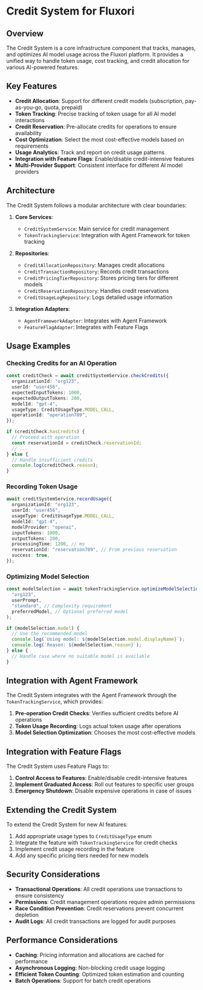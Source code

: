 # Credit System for Fluxori

## Overview

The Credit System is a core infrastructure component that tracks, manages, and optimizes AI model usage across the Fluxori platform. It provides a unified way to handle token usage, cost tracking, and credit allocation for various AI-powered features.

## Key Features

- **Credit Allocation**: Support for different credit models (subscription, pay-as-you-go, quota, prepaid)
- **Token Tracking**: Precise tracking of token usage for all AI model interactions
- **Credit Reservation**: Pre-allocate credits for operations to ensure availability
- **Cost Optimization**: Select the most cost-effective models based on requirements
- **Usage Analytics**: Track and report on credit usage patterns
- **Integration with Feature Flags**: Enable/disable credit-intensive features
- **Multi-Provider Support**: Consistent interface for different AI model providers

## Architecture

The Credit System follows a modular architecture with clear boundaries:

1. **Core Services**:

   - `CreditSystemService`: Main service for credit management
   - `TokenTrackingService`: Integration with Agent Framework for token tracking

2. **Repositories**:

   - `CreditAllocationRepository`: Manages credit allocations
   - `CreditTransactionRepository`: Records credit transactions
   - `CreditPricingTierRepository`: Stores pricing tiers for different models
   - `CreditReservationRepository`: Handles credit reservations
   - `CreditUsageLogRepository`: Logs detailed usage information

3. **Integration Adapters**:
   - `AgentFrameworkAdapter`: Integrates with Agent Framework
   - `FeatureFlagAdapter`: Integrates with Feature Flags

## Usage Examples

### Checking Credits for an AI Operation

```typescript
const creditCheck = await creditSystemService.checkCredits({
  organizationId: "org123",
  userId: "user456",
  expectedInputTokens: 1000,
  expectedOutputTokens: 200,
  modelId: "gpt-4",
  usageType: CreditUsageType.MODEL_CALL,
  operationId: "operation789",
});

if (creditCheck.hasCredits) {
  // Proceed with operation
  const reservationId = creditCheck.reservationId;
  // ...
} else {
  // Handle insufficient credits
  console.log(creditCheck.reason);
}
```

### Recording Token Usage

```typescript
await creditSystemService.recordUsage({
  organizationId: "org123",
  userId: "user456",
  usageType: CreditUsageType.MODEL_CALL,
  modelId: "gpt-4",
  modelProvider: "openai",
  inputTokens: 1000,
  outputTokens: 200,
  processingTime: 1200, // ms
  reservationId: "reservation789", // From previous reservation
  success: true,
});
```

### Optimizing Model Selection

```typescript
const modelSelection = await tokenTrackingService.optimizeModelSelection(
  "org123",
  userPrompt,
  "standard", // Complexity requirement
  preferredModel, // Optional preferred model
);

if (modelSelection.model) {
  // Use the recommended model
  console.log(`Using model: ${modelSelection.model.displayName}`);
  console.log(`Reason: ${modelSelection.reason}`);
} else {
  // Handle case where no suitable model is available
}
```

## Integration with Agent Framework

The Credit System integrates with the Agent Framework through the `TokenTrackingService`, which provides:

1. **Pre-operation Credit Checks**: Verifies sufficient credits before AI operations
2. **Token Usage Recording**: Logs actual token usage after operations
3. **Model Selection Optimization**: Chooses the most cost-effective models

## Integration with Feature Flags

The Credit System uses Feature Flags to:

1. **Control Access to Features**: Enable/disable credit-intensive features
2. **Implement Graduated Access**: Roll out features to specific user groups
3. **Emergency Shutdown**: Disable expensive operations in case of issues

## Extending the Credit System

To extend the Credit System for new AI features:

1. Add appropriate usage types to `CreditUsageType` enum
2. Integrate the feature with `TokenTrackingService` for credit checks
3. Implement credit usage recording in the feature
4. Add any specific pricing tiers needed for new models

## Security Considerations

- **Transactional Operations**: All credit operations use transactions to ensure consistency
- **Permissions**: Credit management operations require admin permissions
- **Race Condition Prevention**: Credit reservations prevent concurrent depletion
- **Audit Logs**: All credit transactions are logged for audit purposes

## Performance Considerations

- **Caching**: Pricing information and allocations are cached for performance
- **Asynchronous Logging**: Non-blocking credit usage logging
- **Efficient Token Counting**: Optimized token estimation and counting
- **Batch Operations**: Support for batch credit operations
